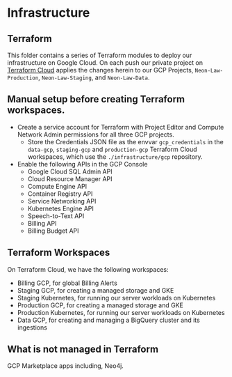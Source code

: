 # Infrastructure
## Terraform

This folder contains a series of Terraform modules to deploy our
infrastructure on Google Cloud. On each push our private project on
[Terraform Cloud](https://api.terraform.io) applies the changes herein to our
GCP Projects, `Neon-Law-Production`, `Neon-Law-Staging`, and `Neon-Law-Data`.

## Manual setup before creating Terraform workspaces.

- Create a service account for Terraform with Project Editor and Compute
  Network Admin permissions for all three GCP projects.
  - Store the Credentials JSON file as the envvar `gcp_credentials` in
    the `data-gcp`, `staging-gcp` and `production-gcp` Terraform Cloud
    workspaces, which use the `./infrastructure/gcp` repository.
- Enable the following APIs in the GCP Console
  - Google Cloud SQL Admin API
  - Cloud Resource Manager API
  - Compute Engine API
  - Container Registry API
  - Service Networking API
  - Kubernetes Engine API
  - Speech-to-Text API
  - Billing API
  - Billing Budget API

## Terraform Workspaces

On Terraform Cloud, we have the following workspaces:

* Billing GCP, for global Billing Alerts
* Staging GCP, for creating a managed storage and GKE
* Staging Kubernetes, for running our server workloads on Kubernetes
* Production GCP, for creating a managed storage and GKE
* Production Kubernetes, for running our server workloads on Kubernetes
* Data GCP, for creating and managing a BigQuery cluster and its ingestions

## What is not managed in Terraform

GCP Marketplace apps including, Neo4j.
